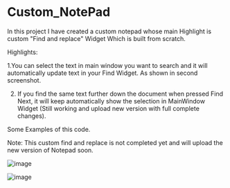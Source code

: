 # Custom_NotePad
In this project I have created a custom notepad whose main Highlight is custom "Find and replace" Widget Which is built from scratch.


Highlights:

 1.You can select the text in main window you want to search and it will automatically update text in your Find Widget. As shown in second screenshot.

2. If you find the same text further down the document when pressed Find Next, it will keep automatically show the selection in MainWindow Widget
(Still working and upload new version with full complete changes).

Some Examples of this code.

Note: This custom find and replace is not completed yet and will upload the new version of Notepad soon.

![image](https://user-images.githubusercontent.com/122442455/215347639-ed3a2e90-a1cc-4128-8c41-b187a85abcc8.png)

![image](https://user-images.githubusercontent.com/122442455/215347728-c95fd92c-a4ce-406b-8b33-71bf643d1d69.png)
